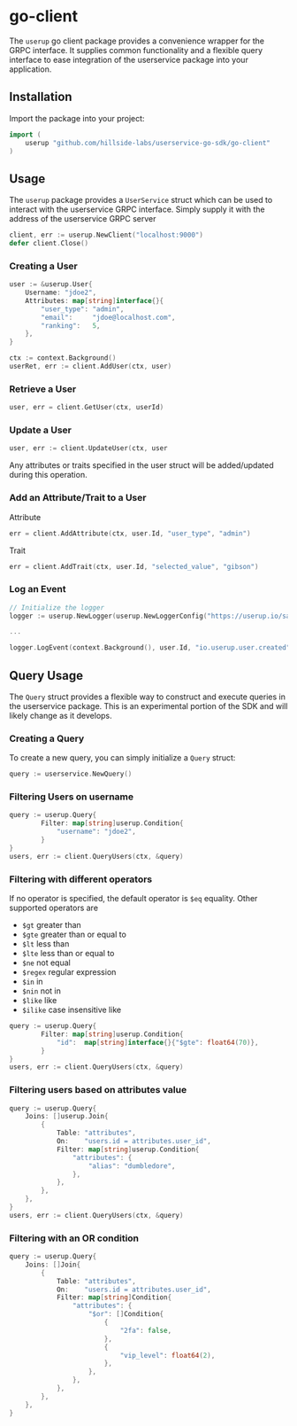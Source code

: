 # go-client

The `userup` go client package provides a convenience wrapper for the GRPC interface. It supplies common functionality and a flexible query interface to ease integration of the userservice package into your application.

## Installation

Import the package into your project:
```go
import (
    userup "github.com/hillside-labs/userservice-go-sdk/go-client"
)
```

## Usage

The `userup` package provides a `UserService` struct which can be used to interact with the userservice GRPC interface.
Simply supply it with the address of the userservice GRPC server

```go
client, err := userup.NewClient("localhost:9000")
defer client.Close()
```

### Creating a User

```go
user := &userup.User{
    Username: "jdoe2",
    Attributes: map[string]interface{}{
        "user_type": "admin",
        "email":     "jdoe@localhost.com",
        "ranking":   5,
    },
}

ctx := context.Background()
userRet, err := client.AddUser(ctx, user)
```

### Retrieve a User

```go
user, err = client.GetUser(ctx, userId)
```

### Update a User

```go
user, err := client.UpdateUser(ctx, user
```
Any attributes or traits specified in the user struct will be added/updated during this operation.

### Add an Attribute/Trait to a User

Attribute
```go
err = client.AddAttribute(ctx, user.Id, "user_type", "admin")
```

Trait
```go
err = client.AddTrait(ctx, user.Id, "selected_value", "gibson")
```

### Log an Event

```go
// Initialize the logger
logger := userup.NewLogger(userup.NewLoggerConfig("https://userup.io/sample-client", client))

...

logger.LogEvent(context.Background(), user.Id, "io.userup.user.created", "user", strconv.FormatUint(user.Id, 10), user)
```

## Query Usage

The `Query` struct provides a flexible way to construct and execute queries in the userservice package. This is an experimental portion of the SDK and will likely change as it develops.

### Creating a Query

To create a new query, you can simply initialize a `Query` struct:

```go
query := userservice.NewQuery()
```

### Filtering Users on username
```go
query := userup.Query{
		Filter: map[string]userup.Condition{
			"username": "jdoe2",
		}
}
users, err := client.QueryUsers(ctx, &query)
```


### Filtering with different operators

If no operator is specified, the default operator is `$eq` equality. Other supported operators are 
* `$gt` greater than 
* `$gte` greater than or equal to
* `$lt` less than
* `$lte` less than or equal to
* `$ne` not equal
* `$regex` regular expression
* `$in` in
* `$nin` not in
* `$like` like
* `$ilike` case insensitive like

```go
query := userup.Query{
		Filter: map[string]userup.Condition{
			"id":  map[string]interface{}{"$gte": float64(70)},
		}
}
users, err := client.QueryUsers(ctx, &query)
```

### Filtering users based on attributes value

```go
query := userup.Query{
    Joins: []userup.Join{
        {
            Table: "attributes",
            On:    "users.id = attributes.user_id",
            Filter: map[string]userup.Condition{
                "attributes": {
                    "alias": "dumbledore",
                },
            },
        },
    },
}
users, err := client.QueryUsers(ctx, &query)
```

### Filtering with an OR condition

```go
query := userup.Query{
    Joins: []Join{
        {
            Table: "attributes",
            On:    "users.id = attributes.user_id",
            Filter: map[string]Condition{
                "attributes": {
                    "$or": []Condition{
                        {
                            "2fa": false,
                        },
                        {
                            "vip_level": float64(2),
                        },
                    },
                },
            },
        },
    },
}
```
